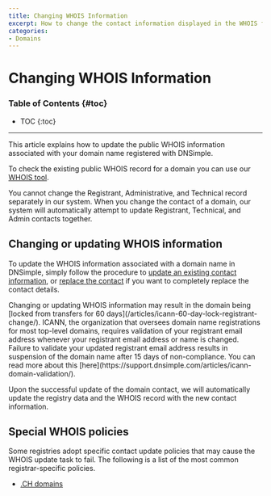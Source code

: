 ```yaml
---
title: Changing WHOIS Information
excerpt: How to change the contact information displayed in the WHOIS for a domain.
categories:
- Domains
---
```


# Changing WHOIS Information

### Table of Contents {#toc}

* TOC
{:toc}

---

This article explains how to update the public WHOIS information associated with your domain name registered with DNSimple.

To check the existing public WHOIS record for a domain you can use our [WHOIS tool](https://dnsimple.com/whois).

<info>
You cannot change the Registrant, Administrative, and Technical record separately in our system. When you change the contact of a domain, our system will automatically attempt to update Registrant, Technical, and Admin contacts together.
</info>


## Changing or updating WHOIS information

To update the WHOIS information associated with a domain name in DNSimple, simply follow the procedure to [update an existing contact information](/articles/changing-domain-contact/#changing-an-existing-contact-information), or [replace the contact](/articles/changing-domain-contact/#replacing-a-domain-contact) if you want to completely replace the contact details.

<warning>
Changing or updating WHOIS information may result in the domain being [locked from transfers for 60 days](/articles/icann-60-day-lock-registrant-change/).
</warning>

<info>
ICANN, the organization that oversees domain name registrations for most top-level domains, requires validation of your registrant email address whenever your registrant email address or name is changed. Failure to validate your updated registrant email address results in suspension of the domain name after 15 days of non-compliance. You can read more about this [here](https://support.dnsimple.com/articles/icann-domain-validation/).
</info>

Upon the successful update of the domain contact, we will automatically update the registry data and the WHOIS record with the new contact information.


## Special WHOIS policies

<warning>
Some registries adopt specific contact update policies that may cause the WHOIS update task to fail. The following is a list of the most common registrar-specific policies.
</warning>

- [.CH domains](/articles/domains-ch/)
